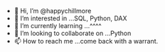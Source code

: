 - 👋 Hi, I’m @happychillmore
- 👀 I’m interested in ...SQL, Python, DAX
- 🌱 I’m currently learning ...^^^^
- 💞️ I’m looking to collaborate on ...Python
- 📫 How to reach me ...come back with a warrant.

<!---
happychillmore/happychillmore is a ✨ special ✨ repository because its `README.md` (this file) appears on your GitHub profile.
You can click the Preview link to take a look at your changes.
--->
